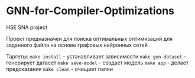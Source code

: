 # GNN-for-Compiler-Optimizations
HSE SNA project 

Проект предназначен для поиска оптимальных оптимизаций для заданного файла на основе графовых нейронных сетей  

Таргеты:
`make install` - устанавливает зависимости
`make gen-dataset` - генерирует датасет
`make save-model` - создает модель
`make app` - делает предсказания
`make clean` - очищает папки
